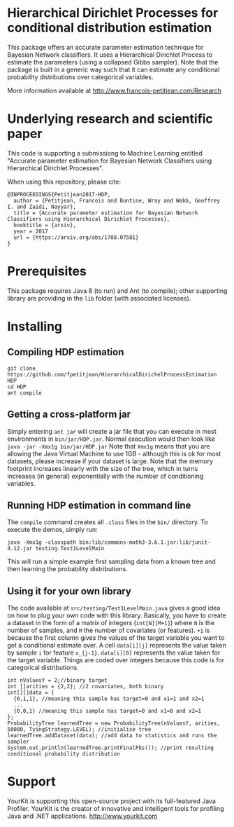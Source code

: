 # Hierarchical Dirichlet Processes for conditional distribution estimation
This package offers an accurate parameter estimation technique for Bayesian Network classifiers. It uses a Hierarchical Dirichlet Process to estimate the parameters (using a collapsed Gibbs sampler). Note that the package is built in a generic way such that it can estimate any conditional probability distributions over categorical variables. 

More information available at http://www.francois-petitjean.com/Research

# Underlying research and scientific paper

This code is supporting a submissiong to Machine Learning entitled "Accurate parameter estimation for Bayesian Network Classifiers using Hierarchical Dirichlet Processes". 

When using this repository, please cite:
```
@INPROCEEDINGS{Petitjean2017-HDP,
  author = {Petitjean, Francois and Buntine, Wray and Webb, Geoffrey I. and Zaidi, Nayyar},
  title = {Accurate parameter estimation for Bayesian Network Classifiers using Hierarchical Dirichlet Processes},
  booktitle = {arxiv},
  year = 2017
  url = {https://arxiv.org/abs/1708.07581}
}
```

# Prerequisites

This package requires Java 8 (to run) and Ant (to compile); other supporting library are providing in the `lib` folder (with associated licenses). 

# Installing

## Compiling HDP estimation
```
git clone https://github.com/fpetitjean/HierarchicalDirichelProcessEstimation HDP
cd HDP
ant compile
``` 
## Getting a cross-platform jar
Simply entering `ant jar` will create a jar file that you can execute in most environments in `bin/jar/HDP.jar`. 
Normal execution would then look like
```java -jar -Xmx1g bin/jar/HDP.jar```
Note that `Xmx1g` means that you are allowing the Java Virtual Machine to use 1GB - although this is ok for most datasets, please increase if your dataset is large. Note that the memory footprint increases linearly with the size of the tree, which in turns increases (in general) exponentially with the number of conditioning variables. 

## Running HDP estimation in command line
The `compile` command creates all `.class` files in the `bin/` directory. To execute the demos, simply run:
```
java -Xmx1g -classpath bin:lib/commons-math3-3.6.1.jar:lib/junit-4.12.jar testing.Test1LevelMain
```
This will run a simple example first sampling data from a known tree and then learning the probability distributions. 

## Using it for your own library
The code available at `src/testing/Test1LevelMain.java` gives a good idea on how to plug your own code with this library. 
Basically, you have to create a dataset in the form of a matrix of integers (`int[N][M+1]`) where `N` is the number of samples, and `M` the number of covariates (or features). `+1` is because the first column gives the values of the target variable you want to get a conditional estimate over. A cell `data[i][j]` represents the value taken by sample `i` for feature `x_{j-1}`. `data[i][0]` represents the value taken for the target variable. Things are coded over integers because this code is for categorical distributions. 
```
int nValuesY = 2;//binary target
int []arities = {2,2}; //2 covariates, both binary
int[][]data = {
  {0,1,1}, //meaning this sample has target=0 and x1=1 and x2=1
  ...
  {0,0,1} //meaning this sample has target=0 and x1=0 and x2=1
};
ProbabilityTree learnedTree = new ProbabilityTree(nValuesY, arities, 50000, TyingStrategy.LEVEL); //initialise tree
learnedTree.addDataset(data); //add data to statistics and runs the sampler
System.out.println(learnedTree.printFinalPks()); //print resulting conditional probability distribution
```

# Support
YourKit is supporting this open-source project with its full-featured Java Profiler.
YourKit is the creator of innovative and intelligent tools for profiling Java and .NET applications. http://www.yourkit.com 

